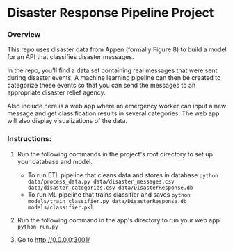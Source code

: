 # Disaster Response Pipeline Project

### Overview
This repo uses disaster data from Appen (formally Figure 8) to build a model for an API that classifies disaster messages.

In the repo, you'll find a data set containing real messages that were sent during disaster events. A machine learning pipeline can then be created to categorize these events so that you can send the messages to an appropriate disaster relief agency.

Also include here is a web app where an emergency worker can input a new message and get classification results in several categories. The web app will also display visualizations of the data. 

### Instructions:
1. Run the following commands in the project's root directory to set up your database and model.

    - To run ETL pipeline that cleans data and stores in database
        `python data/process_data.py data/disaster_messages.csv data/disaster_categories.csv data/DisasterResponse.db`
    - To run ML pipeline that trains classifier and saves
        `python models/train_classifier.py data/DisasterResponse.db models/classifier.pkl`

2. Run the following command in the app's directory to run your web app.
    `python run.py`

3. Go to http://0.0.0.0:3001/
